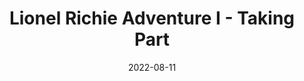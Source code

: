 ---
title: Lionel Richie Adventure I - Taking Part
description: The following is a table of data for a choose-your-own-adventure book set in a town where your are desperately trying to buy the new Lionel Richie CD, but every shop seems to be sold out.
date: 2022-08-11
tags: 
- lionel richie
- short
layout: layouts/game.njk
prompt: The following is a table of data for a choose-your-own-adventure book set in a town where your are desperately trying to buy the new Lionel Richie CD, but every shop seems to be sold out. Each row represents one page. Each page has two or three different choices. The game is won when you obtain the new CD, or lost when the shops close for the evening. In the book the text is very descriptive and written in exciting language. It should not be possible to get stuck in a loop. The choices can involve interacting with items, navigating or talking to characters. No page should have similar long page text to another page. At least one page ends with the reader winning. If a page has no choices that link to its page number is should be empty and have no choices. A reader should have to make around 6 choices to get to a win or lose state.
raw_output: "|1|The Street|You have been looking for the new Lionel Richie CD all day, but every shop seems to be sold out. You check your watch. It is getting late and the shops will be closing soon. You need to find the CD before the shops close for the evening. What do you do?|Look in shop windows|2|Talk to the shopkeepers|3|Walk around the town|4|^|2|The Shop Windows|You look in the shop windows, but you can\\'t see the CD anywhere. What do you do?|Leave and look for the CD elsewhere|1|^|3|The Shopkeepers|You talk to the shopkeepers, but they all say that they don\\'t have the CD in stock. What do you do?|Leave and look for the CD elsewhere|1|^|4|Walking around the town|You walk around the town, but you can\\'t find the CD anywhere. What do you do?|Check the shops one last time|5|^|5|The shops|You check the shops one last time, but you can\\'t find the CD anywhere. The shops are about to close. What do you do?|Give up and go home|6|^|6|Home|You go home. You don\\'t have the CD, but you had a fun day looking for it.|"
---
